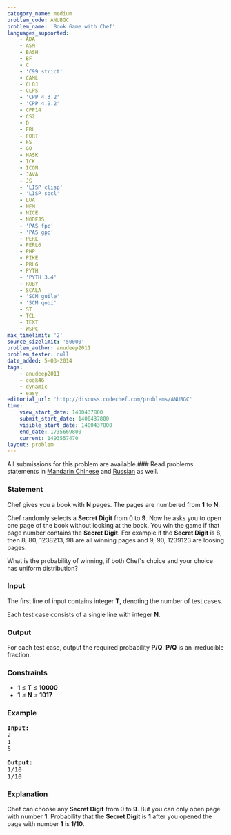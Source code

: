 ```yaml
---
category_name: medium
problem_code: ANUBGC
problem_name: 'Book Game with Chef'
languages_supported:
    - ADA
    - ASM
    - BASH
    - BF
    - C
    - 'C99 strict'
    - CAML
    - CLOJ
    - CLPS
    - 'CPP 4.3.2'
    - 'CPP 4.9.2'
    - CPP14
    - CS2
    - D
    - ERL
    - FORT
    - FS
    - GO
    - HASK
    - ICK
    - ICON
    - JAVA
    - JS
    - 'LISP clisp'
    - 'LISP sbcl'
    - LUA
    - NEM
    - NICE
    - NODEJS
    - 'PAS fpc'
    - 'PAS gpc'
    - PERL
    - PERL6
    - PHP
    - PIKE
    - PRLG
    - PYTH
    - 'PYTH 3.4'
    - RUBY
    - SCALA
    - 'SCM guile'
    - 'SCM qobi'
    - ST
    - TCL
    - TEXT
    - WSPC
max_timelimit: '2'
source_sizelimit: '50000'
problem_author: anudeep2011
problem_tester: null
date_added: 5-03-2014
tags:
    - anudeep2011
    - cook46
    - dynamic
    - easy
editorial_url: 'http://discuss.codechef.com/problems/ANUBGC'
time:
    view_start_date: 1400437800
    submit_start_date: 1400437800
    visible_start_date: 1400437800
    end_date: 1735669800
    current: 1493557470
layout: problem
---
```

All submissions for this problem are available.###  Read problems statements in [Mandarin Chinese](http://www.codechef.com/download/translated/COOK46/mandarin/ANUBGC.pdf) and [Russian](http://www.codechef.com/download/translated/COOK46/russian/ANUBGC.pdf) as well.

### Statement

Chef gives you a book with **N** pages. The pages are numbered from **1** to **N**.

Chef randomly selects a **Secret Digit** from 0 to **9**. Now he asks you to open one page of the book without looking at the book. You win the game if that page number contains the **Secret Digit**. For example if the **Secret Digit** is 8, then 8, 80, 1238213, 98 are all winning pages and 9, 90, 1239123 are loosing pages.

What is the probability of winning, if both Chef's choice and your choice has uniform distribution?

### Input

The first line of input contains integer **T**, denoting the number of test cases.

Each test case consists of a single line with integer **N**.

### Output

For each test case, output the required probability **P/Q**. **P/Q** is an irreducible fraction.

### Constraints

- **1** ≤ **T** ≤ **10000**
- **1** ≤ **N** ≤ **1017**

### Example

<pre><b>Input:</b>
2
1
5

<b>Output:</b>
1/10
1/10
</pre>
### Explanation

Chef can choose any **Secret Digit** from 0 to **9**. But you can only open page with number **1**. Probability that the **Secret Digit** is **1** after you opened the page with number **1** is **1/10**.
